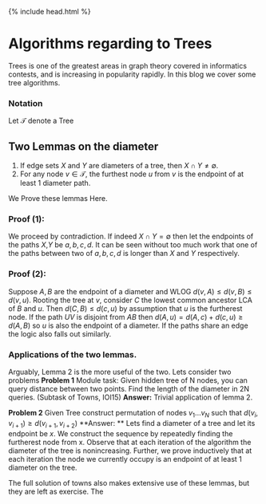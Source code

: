 {% include head.html %}
# Algorithms regarding to Trees
Trees is one of the greatest areas in graph theory covered in informatics contests, and is increasing in popularity rapidly. In this blog we cover some tree algorithms.
### Notation
Let $\mathcal{T}$ denote a Tree
## Two Lemmas on the diameter
1. If edge sets $X$ and $Y$ are diameters of a tree, then $X\cap Y\neq \emptyset$.
2. For any node $v\in \mathcal{T}$, the furthest node $u$ from $v$ is the endpoint of at least 1 diameter path.

We Prove these lemmas Here.
### Proof (1):
We proceed by contradiction. If indeed $X\cap Y= \emptyset$ then let the endpoints of the paths $X$,$Y$ be $a,b,c,d$. 
It can be seen without too much work that one of the paths between two of $a,b,c,d$ is longer than $X$ and $Y$ respectively. 

### Proof (2):
Suppose $A,B$ are the endpoint of a diameter and WLOG $d(v,A)\leq d(v,B)\leq d(v,u)$. Rooting the tree at $v$, consider $C$ 
the lowest common ancestor LCA of $B$ and $u$. Then $d(C,B)\leq d(c,u)$ by assumption that $u$ is the furtherest node.
If the path $UV$ is disjoint from $AB$ then $d(A,u) = d(A,c) + d(c,u) \geq d(A,B)$ so $u$ is also the endpoint of a diameter. 
If the paths share an edge the logic also falls out similarly.

### Applications of the two lemmas.
Arguably, Lemma 2 is the more useful of the two. Lets consider two problems
**Problem 1** Module task: Given hidden tree of N nodes, you can query distance between two points. Find the length of the diameter in 2N queries. (Subtask of Towns, IOI15)
**Answer:** Trivial application of lemma 2.

**Problem 2** Given Tree construct permutation of nodes $v_1 ... v_N$ such that $d(v_i,v_{i+1})\geq d(v_{i+1}, v_{i+2})$
**Answer: **  Lets find a diameter of a tree and let its endpoint be $x$. We construct the sequence by repeatedly finding the furtherest node from x. Observe that
at each iteration of the algorithm the diameter of the tree is nonincreasing. Further, we prove inductively that at each iteration the node we currently occupy is an endpoint of at least 1 diameter on the tree. 

The full solution of towns also makes extensive use of these lemmas, but they are left as exercise. The 

